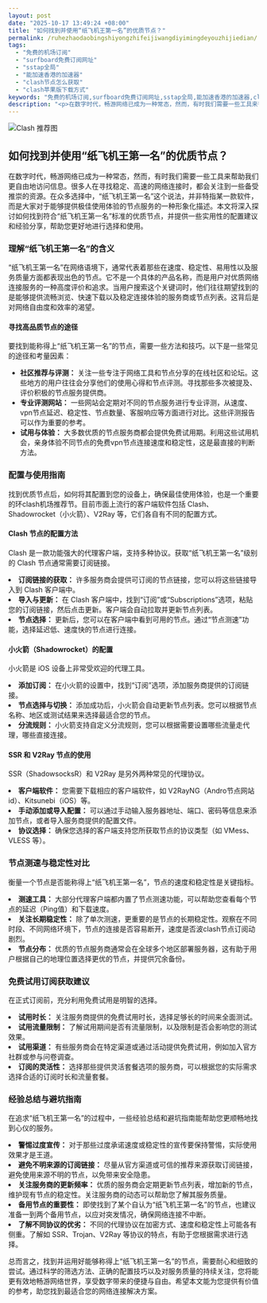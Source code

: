 ```yaml
---
layout: post
date: "2025-10-17 13:49:24 +08:00"
title: "如何找到并使用“纸飞机王第一名”的优质节点？"
permalink: /ruhezhaodaobingshiyongzhifeijiwangdiyimingdeyouzhijiedian/
tags:
  - "免费的机场订阅"
  - "surfboard免费订阅网址"
  - "sstap全局"
  - "能加速香港的加速器"
  - "clash节点怎么获取"
  - "clash苹果版下载方式"
keywords: "免费的机场订阅,surfboard免费订阅网址,sstap全局,能加速香港的加速器,clash节点怎么获取,clash苹果版下载方式"
description: "<p>在数字时代，畅游网络已成为一种常态，然而，有时我们需要一些工具来帮助我们更自由地访问信息。很多人在寻找稳定、高速的网络连接时，都会关注到一些备受推崇的资源。在众多选择中，“纸飞机王第一名”这个说法，并非特指某一款软件，而是大家对于能够提供极佳使用体验的节点服务的一种形象化描述。本文将深入探讨如何找到符合“纸飞机王第一名”标准的优质节点，并提供一些实用性的配置建议和经验分享，帮助您更好地进行选择和使用。</p>"
---
```


![Clash 推荐图](https://clashjd.github.io/assets/img/小火箭节点推荐.png)

## 如何找到并使用“纸飞机王第一名”的优质节点？

<p>在数字时代，畅游网络已成为一种常态，然而，有时我们需要一些工具来帮助我们更自由地访问信息。很多人在寻找稳定、高速的网络连接时，都会关注到一些备受推崇的资源。在众多选择中，“纸飞机王第一名”这个说法，并非特指某一款软件，而是大家对于能够提供极佳使用体验的节点服务的一种形象化描述。本文将深入探讨如何找到符合“纸飞机王第一名”标准的优质节点，并提供一些实用性的配置建议和经验分享，帮助您更好地进行选择和使用。</p>
<h3>理解“纸飞机王第一名”的含义</h3>
<p>“纸飞机王第一名”在网络语境下，通常代表着那些在速度、稳定性、易用性以及服务质量方面都表现出色的节点。它不是一个具体的产品名称，而是用户对优质网络连接服务的一种高度评价和追求。当用户搜索这个关键词时，他们往往期望找到的是能够提供流畅浏览、快速下载以及稳定连接体验的服务商或节点列表。这背后是对网络自由度和效率的渴望。</p>
<h4>寻找高品质节点的途径</h4>
<p>要找到能称得上“纸飞机王第一名”的节点，需要一些方法和技巧。以下是一些常见的途径和考量因素：</p>
<ul>
<li><strong>社区推荐与评测：</strong> 关注一些专注于网络工具和节点分享的在线社区和论坛。这些地方的用户往往会分享他们的使用心得和节点评测。寻找那些多次被提及、评价积极的节点服务提供商。</li>
<li><strong>专业评测网站：</strong> 一些网站会定期对不同的节点服务进行专业评测，从速度、vpn节点延迟、稳定性、节点数量、客服响应等方面进行对比。这些评测报告可以作为重要的参考。</li>
<li><strong>试用与体验：</strong> 大多数优质的节点服务商都会提供免费试用期。利用这些试用机会，亲身体验不同节点的免费vpn节点连接速度和稳定性，这是最直接的判断方法。</li>
</ul>
<h3>配置与使用指南</h3>
<p>找到优质节点后，如何将其配置到您的设备上，确保最佳使用体验，也是一个重要的环clash机场推荐节。目前市面上流行的客户端软件包括 Clash、Shadowrocket（小火箭）、V2Ray 等，它们各自有不同的配置方式。</p>
<h4>Clash 节点的配置方法</h4>
<p>Clash 是一款功能强大的代理客户端，支持多种协议。获取“纸飞机王第一名”级别的 Clash 节点通常需要订阅链接。</li>
<li><strong>订阅链接的获取：</strong> 许多服务商会提供可订阅的节点链接，您可以将这些链接导入到 Clash 客户端中。</li>
<li><strong>导入与更新：</strong> 在 Clash 客户端中，找到“订阅”或“Subscriptions”选项，粘贴您的订阅链接，然后点击更新。客户端会自动拉取并更新节点列表。</li>
<li><strong>节点选择：</strong> 更新后，您可以在客户端中看到可用的节点。通过“节点测速”功能，选择延迟低、速度快的节点进行连接。</li>
</ul>
<h4>小火箭（Shadowrocket）的配置</h4>
<p>小火箭是 iOS 设备上非常受欢迎的代理工具。</li>
<li><strong>添加订阅：</strong> 在小火箭的设置中，找到“订阅”选项，添加服务商提供的订阅链接。</li>
<li><strong>节点选择与切换：</strong> 添加成功后，小火箭会自动更新节点列表。您可以根据节点名称、地区或测试结果来选择最适合您的节点。</li>
<li><strong>分流规则：</strong> 小火箭支持自定义分流规则，您可以根据需要设置哪些流量走代理，哪些直接连接。</li>
</ul>
<h4>SSR 和 V2Ray 节点的使用</h4>
<p>SSR（ShadowsocksR）和 V2Ray 是另外两种常见的代理协议。</li>
<li><strong>客户端软件：</strong> 您需要下载相应的客户端软件，如 V2RayNG（Andro节点网站id）、Kitsunebi（iOS）等。</li>
<li><strong>手动添加或导入配置：</strong> 可以通过手动输入服务器地址、端口、密码等信息来添加节点，或者导入服务商提供的配置文件。</li>
<li><strong>协议选择：</strong> 确保您选择的客户端支持您所获取节点的协议类型（如 VMess、VLESS 等）。</li>
</ul>
<h3>节点测速与稳定性对比</h3>
<p>衡量一个节点是否能称得上“纸飞机王第一名”，节点的速度和稳定性是关键指标。</li>
<li><strong>测速工具：</strong> 大部分代理客户端都内置了节点测速功能，可以帮助您查看每个节点的延迟（Ping值）和下载速度。</li>
<li><strong>关注长期稳定性：</strong> 除了单次测速，更重要的是节点的长期稳定性。观察在不同时段、不同网络环境下，节点的连接是否容易断开，速度是否波clash节点订阅动剧烈。</li>
<li><strong>节点分布：</strong> 优质的节点服务商通常会在全球多个地区部署服务器，这有助于用户根据自己的地理位置选择更优的节点，并提供冗余备份。</li>
</ul>
<h3>免费试用订阅获取建议</h3>
<p>在正式订阅前，充分利用免费试用是明智的选择。</li>
<li><strong>试用时长：</strong> 关注服务商提供的免费试用时长，选择足够长的时间来全面测试。</li>
<li><strong>试用流量限制：</strong> 了解试用期间是否有流量限制，以及限制是否会影响您的测试效果。</li>
<li><strong>试用渠道：</strong> 有些服务商会在特定渠道或通过活动提供免费试用，例如加入官方社群或参与问卷调查。</li>
<li><strong>订阅的灵活性：</strong> 选择那些提供灵活套餐选项的服务商，可以根据您的实际需求选择合适的订阅时长和流量套餐。</li>
</ul>
<h3>经验总结与避坑指南</h3>
<p>在追求“纸飞机王第一名”的过程中，一些经验总结和避坑指南能帮助您更顺畅地找到心仪的服务。</li>
<li><strong>警惕过度宣传：</strong> 对于那些过度承诺速度或稳定性的宣传要保持警惕，实际使用效果才是王道。</li>
<li><strong>避免不明来源的订阅链接：</strong> 尽量从官方渠道或可信的推荐来源获取订阅链接，避免使用来源不明的节点，以免带来安全隐患。</li>
<li><strong>关注服务商的更新频率：</strong> 优质的服务商会定期更新节点列表，增加新的节点，维护现有节点的稳定性。关注服务商的动态可以帮助您了解其服务质量。</li>
<li><strong>备用节点的重要性：</strong> 即使找到了某个自认为“纸飞机王第一名”的节点，也建议准备一到两个备用节点，以应对突发情况，确保网络连接不中断。</li>
<li><strong>了解不同协议的优劣：</strong> 不同的代理协议在加密方式、速度和稳定性上可能各有侧重。了解如 SSR、Trojan、V2Ray 等协议的特点，有助于您根据需求进行选择。</li>
</ul>
<p>总而言之，找到并运用好能够称得上“纸飞机王第一名”的节点，需要耐心和细致的尝试。通过科学的筛选方法、正确的配置技巧以及对服务质量的持续关注，您将能更有效地畅游网络世界，享受数字带来的便捷与自由。希望本文能为您提供有价值的参考，助您找到最适合您的网络连接解决方案。</p>